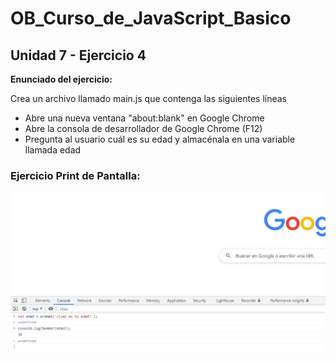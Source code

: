 # OB_Curso_de_JavaScript_Basico
## Unidad 7 - Ejercicio 4

**Enunciado del ejercicio:**

Crea un archivo llamado main.js que contenga las siguientes líneas

- Abre una nueva ventana "about:blank" en Google Chrome
- Abre la consola de desarrollador de Google Chrome (F12)
- Pregunta al usuario cuál es su edad y almacénala en una variable llamada edad

### Ejercicio Print de Pantalla:

![Print de pantall ejercicio](img.png)


